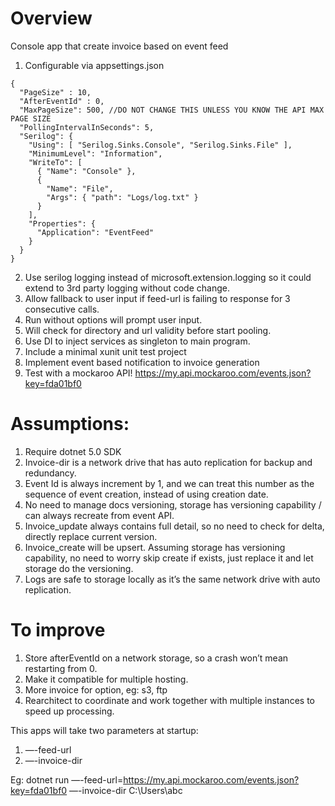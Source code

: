 # Overview
Console app that create invoice based on event feed

1. Configurable via appsettings.json
```
{
  "PageSize" : 10,
  "AfterEventId" : 0,
  "MaxPageSize": 500, //DO NOT CHANGE THIS UNLESS YOU KNOW THE API MAX PAGE SIZE
  "PollingIntervalInSeconds": 5,
  "Serilog": {
    "Using": [ "Serilog.Sinks.Console", "Serilog.Sinks.File" ],
    "MinimumLevel": "Information",
    "WriteTo": [
      { "Name": "Console" },
      {
        "Name": "File",
        "Args": { "path": "Logs/log.txt" }
      }
    ],
    "Properties": {
      "Application": "EventFeed"
    }
  }
}
```
2. Use serilog logging instead of microsoft.extension.logging so it could extend to 3rd party logging without code change. 
3. Allow fallback to user input if feed-url is failing to response for 3 consecutive calls.
4. Run without options will prompt user input.
5. Will check for directory and url validity before start pooling.
6. Use DI to inject services as singleton to main program.
7. Include a minimal xunit unit test project
8. Implement event based notification to invoice generation
9. Test with a mockaroo API! https://my.api.mockaroo.com/events.json?key=fda01bf0

# Assumptions:
1. Require dotnet 5.0 SDK
2. Invoice-dir is a network drive that has auto replication for backup and redundancy.
3. Event Id is always increment by 1, and we can treat this number as the sequence of event creation, instead of using creation date.
4. No need to manage docs versioning, storage has versioning capability / can always recreate from event API.
5. Invoice_update always contains full detail, so no need to check for delta, directly replace current version.
6. Invoice_create will be upsert. Assuming storage has versioning capability, no need to worry skip create if exists, just replace it and let storage do the versioning.
7. Logs are safe to storage locally as it’s the same network drive with auto replication.

# To improve
1. Store afterEventId on a network storage, so a crash won’t mean restarting from 0.
2. Make it compatible for multiple hosting.
3. More invoice for option, eg: s3, ftp
4. Rearchitect to coordinate and work together with multiple instances to speed up processing.


This apps will take two parameters at startup:
1. —-feed-url
2. —-invoice-dir

Eg: dotnet run —-feed-url=https://my.api.mockaroo.com/events.json?key=fda01bf0 —-invoice-dir C:\Users\abc
